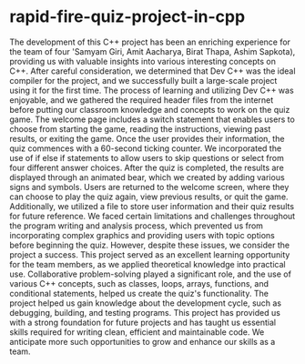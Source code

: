 # rapid-fire-quiz-project-in-cpp
The development of this C++ project has been an enriching experience for the team of four 'Samyam Giri, Amit Aacharya, Birat Thapa, Ashim Sapkota),
providing us with valuable insights into various interesting concepts on C++. After careful consideration, we determined that Dev C++ was the ideal compiler for the project, and we successfully built a large-scale project using it for the first time. The process of learning and utilizing Dev C++ was enjoyable, and we gathered the required header files from the internet before putting our classroom knowledge and concepts to work on the quiz game.
The welcome page includes a switch statement that enables users to choose from starting the game, reading the instructions, viewing past results, or exiting the game. Once the user provides their information, the quiz commences with a 60-second ticking counter. We incorporated the use of if else if statements to allow users to skip questions or select from four different answer choices.
After the quiz is completed, the results are displayed through an animated bear, which we created by adding various signs and symbols. Users are returned to the welcome screen, where they can choose to play the quiz again, view previous results, or quit the game. Additionally, we utilized a file to store user information and their quiz results for future reference.
We faced certain limitations and challenges throughout the program writing and analysis process, which prevented us from incorporating complex graphics and providing users with topic options before beginning the quiz. However, despite these issues, we consider the project a success.
This project served as an excellent learning opportunity for the team members, as we applied theoretical knowledge into practical use. Collaborative problem-solving played a significant role, and the use of various C++ concepts, such as classes, loops, arrays, functions, and conditional statements, helped us create the quiz's functionality. The project helped us gain knowledge about the development cycle, such as debugging, building, and testing programs. This project has provided us with a strong foundation for future projects and has taught us essential skills required for writing clean, efficient and maintainable code. We anticipate more such opportunities to grow and enhance our skills as a team.
